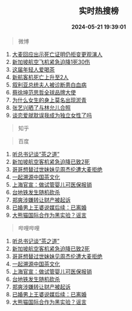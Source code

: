 <div align="center"><h2>实时热搜榜</h2><h4>2024-05-21 19:39:01</h4></div>

> 微博  

1. [大麦回应出示死亡证明仍拒变更观演人](https://s.weibo.com/weibo?q=%23%E5%A4%A7%E9%BA%A6%E5%9B%9E%E5%BA%94%E5%87%BA%E7%A4%BA%E6%AD%BB%E4%BA%A1%E8%AF%81%E6%98%8E%E4%BB%8D%E6%8B%92%E5%8F%98%E6%9B%B4%E8%A7%82%E6%BC%94%E4%BA%BA%23&t=31&band_rank=1&Refer=top)<br />
2. [新加坡航空飞机紧急迫降1死30伤](https://s.weibo.com/weibo?q=%23%E6%96%B0%E5%8A%A0%E5%9D%A1%E8%88%AA%E7%A9%BA%E9%A3%9E%E6%9C%BA%E7%B4%A7%E6%80%A5%E8%BF%AB%E9%99%8D1%E6%AD%BB30%E4%BC%A4%23&t=31&band_rank=2&Refer=top)<br />
3. [这届年轻人爱喝茶](https://s.weibo.com/weibo?q=%23%E8%BF%99%E5%B1%8A%E5%B9%B4%E8%BD%BB%E4%BA%BA%E7%88%B1%E5%96%9D%E8%8C%B6%23&t=31&band_rank=3&Refer=top)<br />
4. [新航客机死亡上升至2人](https://s.weibo.com/weibo?q=%23%E6%96%B0%E8%88%AA%E5%AE%A2%E6%9C%BA%E6%AD%BB%E4%BA%A1%E4%B8%8A%E5%8D%87%E8%87%B32%E4%BA%BA%23&t=31&band_rank=4&Refer=top)<br />
5. [叙利亚总统夫人被诊断患白血病](https://s.weibo.com/weibo?q=%23%E5%8F%99%E5%88%A9%E4%BA%9A%E6%80%BB%E7%BB%9F%E5%A4%AB%E4%BA%BA%E8%A2%AB%E8%AF%8A%E6%96%AD%E6%82%A3%E7%99%BD%E8%A1%80%E7%97%85%23&t=31&band_rank=5&Refer=top)<br />
6. [蔡徐坤范思哲全球品牌大使](https://s.weibo.com/weibo?q=%23%E8%94%A1%E5%BE%90%E5%9D%A4%E8%8C%83%E6%80%9D%E5%93%B2%E5%85%A8%E7%90%83%E5%93%81%E7%89%8C%E5%A4%A7%E4%BD%BF%23&t=31&band_rank=6&Refer=top)<br />
7. [为什么女生的身上莫名出现淤青](https://s.weibo.com/weibo?q=%E4%B8%BA%E4%BB%80%E4%B9%88%E5%A5%B3%E7%94%9F%E7%9A%84%E8%BA%AB%E4%B8%8A%E8%8E%AB%E5%90%8D%E5%87%BA%E7%8E%B0%E6%B7%A4%E9%9D%92&t=31&band_rank=7&Refer=top)<br />
8. [张艺兴晒了与林允儿合照](https://s.weibo.com/weibo?q=%23%E5%BC%A0%E8%89%BA%E5%85%B4%E6%99%92%E4%BA%86%E4%B8%8E%E6%9E%97%E5%85%81%E5%84%BF%E5%90%88%E7%85%A7%23&t=31&band_rank=8&Refer=top)<br />
9. [谈恋爱就耽误我成为独立女性了吗](https://s.weibo.com/weibo?q=%23%E8%B0%88%E6%81%8B%E7%88%B1%E5%B0%B1%E8%80%BD%E8%AF%AF%E6%88%91%E6%88%90%E4%B8%BA%E7%8B%AC%E7%AB%8B%E5%A5%B3%E6%80%A7%E4%BA%86%E5%90%97%23&t=31&band_rank=9&Refer=top)<br />

> 知乎  


> 百度  

1. [听总书记谈“茶之道”](https://www.baidu.com/s?wd=%E5%90%AC%E6%80%BB%E4%B9%A6%E8%AE%B0%E8%B0%88%E2%80%9C%E8%8C%B6%E4%B9%8B%E9%81%93%E2%80%9D&sa=fyb_news&rsv_dl=fyb_news)<br />
2. [新加坡航空客机紧急迫降已致2死](https://www.baidu.com/s?wd=%E6%96%B0%E5%8A%A0%E5%9D%A1%E8%88%AA%E7%A9%BA%E5%AE%A2%E6%9C%BA%E7%B4%A7%E6%80%A5%E8%BF%AB%E9%99%8D%E5%B7%B2%E8%87%B42%E6%AD%BB&sa=fyb_news&rsv_dl=fyb_news)<br />
3. [哥哥想替过世妹妹见周杰伦遭大麦拒绝](https://www.baidu.com/s?wd=%E5%93%A5%E5%93%A5%E6%83%B3%E6%9B%BF%E8%BF%87%E4%B8%96%E5%A6%B9%E5%A6%B9%E8%A7%81%E5%91%A8%E6%9D%B0%E4%BC%A6%E9%81%AD%E5%A4%A7%E9%BA%A6%E6%8B%92%E7%BB%9D&sa=fyb_news&rsv_dl=fyb_news)<br />
4. [一起溯源中国茶文化](https://www.baidu.com/s?wd=%E4%B8%80%E8%B5%B7%E6%BA%AF%E6%BA%90%E4%B8%AD%E5%9B%BD%E8%8C%B6%E6%96%87%E5%8C%96&sa=fyb_news&rsv_dl=fyb_news)<br />
5. [上海官宣：做试管婴儿可医保报销](https://www.baidu.com/s?wd=%E4%B8%8A%E6%B5%B7%E5%AE%98%E5%AE%A3%EF%BC%9A%E5%81%9A%E8%AF%95%E7%AE%A1%E5%A9%B4%E5%84%BF%E5%8F%AF%E5%8C%BB%E4%BF%9D%E6%8A%A5%E9%94%80&sa=fyb_news&rsv_dl=fyb_news)<br />
6. [台地铁发生随机砍杀](https://www.baidu.com/s?wd=%E5%8F%B0%E5%9C%B0%E9%93%81%E5%8F%91%E7%94%9F%E9%9A%8F%E6%9C%BA%E7%A0%8D%E6%9D%80&sa=fyb_news&rsv_dl=fyb_news)<br />
7. [郑爽涉嫌转让财产被起诉](https://www.baidu.com/s?wd=%E9%83%91%E7%88%BD%E6%B6%89%E5%AB%8C%E8%BD%AC%E8%AE%A9%E8%B4%A2%E4%BA%A7%E8%A2%AB%E8%B5%B7%E8%AF%89&sa=fyb_news&rsv_dl=fyb_news)<br />
8. [已婚男上王婆说媒后续：已离婚](https://www.baidu.com/s?wd=%E5%B7%B2%E5%A9%9A%E7%94%B7%E4%B8%8A%E7%8E%8B%E5%A9%86%E8%AF%B4%E5%AA%92%E5%90%8E%E7%BB%AD%EF%BC%9A%E5%B7%B2%E7%A6%BB%E5%A9%9A&sa=fyb_news&rsv_dl=fyb_news)<br />
9. [大熊猫国际合作为黑实验？谣言](https://www.baidu.com/s?wd=%E5%A4%A7%E7%86%8A%E7%8C%AB%E5%9B%BD%E9%99%85%E5%90%88%E4%BD%9C%E4%B8%BA%E9%BB%91%E5%AE%9E%E9%AA%8C%EF%BC%9F%E8%B0%A3%E8%A8%80&sa=fyb_news&rsv_dl=fyb_news)<br />

> 哔哩哔哩  

1. [听总书记谈“茶之道”](https://www.baidu.com/s?wd=%E5%90%AC%E6%80%BB%E4%B9%A6%E8%AE%B0%E8%B0%88%E2%80%9C%E8%8C%B6%E4%B9%8B%E9%81%93%E2%80%9D&sa=fyb_news&rsv_dl=fyb_news)<br />
2. [新加坡航空客机紧急迫降已致2死](https://www.baidu.com/s?wd=%E6%96%B0%E5%8A%A0%E5%9D%A1%E8%88%AA%E7%A9%BA%E5%AE%A2%E6%9C%BA%E7%B4%A7%E6%80%A5%E8%BF%AB%E9%99%8D%E5%B7%B2%E8%87%B42%E6%AD%BB&sa=fyb_news&rsv_dl=fyb_news)<br />
3. [哥哥想替过世妹妹见周杰伦遭大麦拒绝](https://www.baidu.com/s?wd=%E5%93%A5%E5%93%A5%E6%83%B3%E6%9B%BF%E8%BF%87%E4%B8%96%E5%A6%B9%E5%A6%B9%E8%A7%81%E5%91%A8%E6%9D%B0%E4%BC%A6%E9%81%AD%E5%A4%A7%E9%BA%A6%E6%8B%92%E7%BB%9D&sa=fyb_news&rsv_dl=fyb_news)<br />
4. [一起溯源中国茶文化](https://www.baidu.com/s?wd=%E4%B8%80%E8%B5%B7%E6%BA%AF%E6%BA%90%E4%B8%AD%E5%9B%BD%E8%8C%B6%E6%96%87%E5%8C%96&sa=fyb_news&rsv_dl=fyb_news)<br />
5. [上海官宣：做试管婴儿可医保报销](https://www.baidu.com/s?wd=%E4%B8%8A%E6%B5%B7%E5%AE%98%E5%AE%A3%EF%BC%9A%E5%81%9A%E8%AF%95%E7%AE%A1%E5%A9%B4%E5%84%BF%E5%8F%AF%E5%8C%BB%E4%BF%9D%E6%8A%A5%E9%94%80&sa=fyb_news&rsv_dl=fyb_news)<br />
6. [台地铁发生随机砍杀](https://www.baidu.com/s?wd=%E5%8F%B0%E5%9C%B0%E9%93%81%E5%8F%91%E7%94%9F%E9%9A%8F%E6%9C%BA%E7%A0%8D%E6%9D%80&sa=fyb_news&rsv_dl=fyb_news)<br />
7. [郑爽涉嫌转让财产被起诉](https://www.baidu.com/s?wd=%E9%83%91%E7%88%BD%E6%B6%89%E5%AB%8C%E8%BD%AC%E8%AE%A9%E8%B4%A2%E4%BA%A7%E8%A2%AB%E8%B5%B7%E8%AF%89&sa=fyb_news&rsv_dl=fyb_news)<br />
8. [已婚男上王婆说媒后续：已离婚](https://www.baidu.com/s?wd=%E5%B7%B2%E5%A9%9A%E7%94%B7%E4%B8%8A%E7%8E%8B%E5%A9%86%E8%AF%B4%E5%AA%92%E5%90%8E%E7%BB%AD%EF%BC%9A%E5%B7%B2%E7%A6%BB%E5%A9%9A&sa=fyb_news&rsv_dl=fyb_news)<br />
9. [大熊猫国际合作为黑实验？谣言](https://www.baidu.com/s?wd=%E5%A4%A7%E7%86%8A%E7%8C%AB%E5%9B%BD%E9%99%85%E5%90%88%E4%BD%9C%E4%B8%BA%E9%BB%91%E5%AE%9E%E9%AA%8C%EF%BC%9F%E8%B0%A3%E8%A8%80&sa=fyb_news&rsv_dl=fyb_news)<br />
